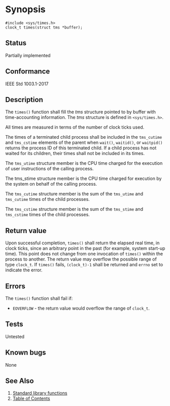 # Synopsis 

`#include <sys/times.h>`</br>
`clock_t times(struct tms *buffer);`</br>


## Status

Partially implemented

## Conformance

IEEE Std 1003.1-2017

## Description



The `times()` function shall fill the _tms_ structure pointed to by buffer with time-accounting information. The _tms_ structure is defined in `<sys/times.h>`.

All times are measured in terms of the number of clock ticks used.

The times of a terminated child process shall be included in the `tms_cutime` and `tms_cstime` elements of the parent when `wait()`, `waitid()`, or `waitpid()` returns the process ID of this terminated child. If a child process has not waited for its children, their times shall not be included in its times.

The `tms_utime` structure member is the CPU time charged for the execution of user instructions of the calling process.

The tms_stime structure member is the CPU time charged for execution by the system on behalf of the calling process.

The `tms_cutime` structure member is the sum of the `tms_utime` and `tms_cutime` times of the child processes.

The `tms_cstime` structure member is the sum of the `tms_stime` and `tms_cstime` times of the child processes.



## Return value



Upon successful completion, `times()` shall return the elapsed real time, in clock ticks, since an arbitrary point in the past (for example, system start-up time). This point does not change from one invocation of `times()` within the process to another. The return value may overflow the possible range of type `clock_t`. If `times()` fails, `(clock_t)-1` shall be returned and `errno` set to indicate the error.



## Errors



The `times()` function shall fail if:

* `EOVERFLOW` - the return value would overflow the range of `clock_t`.



## Tests

Untested

## Known bugs

None

## See Also 

1. [Standard library functions](../README.md)
2. [Table of Contents](../../../README.md)
